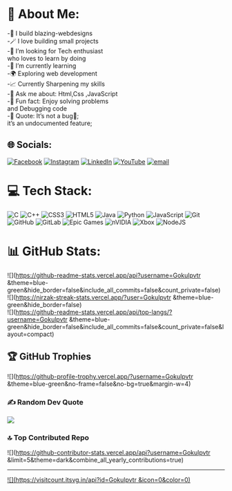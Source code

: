 # 💫 About Me:
-🔮 I build blazing-webdesigns <br>-🪄 I love building small projects<br>-🔗 I’m looking for Tech enthusiast <br>        who loves to learn by doing <br>-🌱 I’m currently learning<br>-🌍 Exploring web development <br>-📈 Currently Sharpening my skills<br>-💬 Ask me about: Html,Css ,JavaScript<br>-🧠 Fun fact: Enjoy solving problems <br>        and Debugging code<br>-🔰 Quote: It’s not a bug👾; <br>        it’s an undocumented feature;


## 🌐 Socials:
[![Facebook](https://img.shields.io/badge/Facebook-%231877F2.svg?logo=Facebook&logoColor=white)](https://facebook.com/https://www.facebook.com/profile.php?id=100052313603038) [![Instagram](https://img.shields.io/badge/Instagram-%23E4405F.svg?logo=Instagram&logoColor=white)](https://instagram.com/goku1l_) [![LinkedIn](https://img.shields.io/badge/LinkedIn-%230077B5.svg?logo=linkedin&logoColor=white)](https://linkedin.com/in/https://www.linkedin.com/in/gokul-krishnan-b14b61299) [![YouTube](https://img.shields.io/badge/YouTube-%23FF0000.svg?logo=YouTube&logoColor=white)](https://youtube.com/@https://www.youtube.com/@gokulkrishnan011) [![email](https://img.shields.io/badge/Email-D14836?logo=gmail&logoColor=white)](mailto:goldeneagle0469@gmail.com) 

# 💻 Tech Stack:
![C](https://img.shields.io/badge/c-%2300599C.svg?style=for-the-badge&logo=c&logoColor=white) ![C++](https://img.shields.io/badge/c++-%2300599C.svg?style=for-the-badge&logo=c%2B%2B&logoColor=white) ![CSS3](https://img.shields.io/badge/css3-%231572B6.svg?style=for-the-badge&logo=css3&logoColor=white) ![HTML5](https://img.shields.io/badge/html5-%23E34F26.svg?style=for-the-badge&logo=html5&logoColor=white) ![Java](https://img.shields.io/badge/java-%23ED8B00.svg?style=for-the-badge&logo=openjdk&logoColor=white) ![Python](https://img.shields.io/badge/python-3670A0?style=for-the-badge&logo=python&logoColor=ffdd54) ![JavaScript](https://img.shields.io/badge/javascript-%23323330.svg?style=for-the-badge&logo=javascript&logoColor=%23F7DF1E) ![Git](https://img.shields.io/badge/git-%23F05033.svg?style=for-the-badge&logo=git&logoColor=white) ![GitHub](https://img.shields.io/badge/github-%23121011.svg?style=for-the-badge&logo=github&logoColor=white) ![GitLab](https://img.shields.io/badge/gitlab-%23181717.svg?style=for-the-badge&logo=gitlab&logoColor=white) ![Epic Games](https://img.shields.io/badge/epicgames-%23313131.svg?style=for-the-badge&logo=epicgames&logoColor=white) ![nVIDIA](https://img.shields.io/badge/nVIDIA-%2376B900.svg?style=for-the-badge&logo=nVIDIA&logoColor=white) ![Xbox](https://img.shields.io/badge/xbox-%23107C10.svg?style=for-the-badge&logo=xbox&logoColor=white) ![NodeJS](https://img.shields.io/badge/node.js-6DA55F?style=for-the-badge&logo=node.js&logoColor=white)
# 📊 GitHub Stats:
![](https://github-readme-stats.vercel.app/api?username=Gokulpvtr &theme=blue-green&hide_border=false&include_all_commits=false&count_private=false)<br/>
![](https://nirzak-streak-stats.vercel.app/?user=Gokulpvtr &theme=blue-green&hide_border=false)<br/>
![](https://github-readme-stats.vercel.app/api/top-langs/?username=Gokulpvtr &theme=blue-green&hide_border=false&include_all_commits=false&count_private=false&layout=compact)

## 🏆 GitHub Trophies
![](https://github-profile-trophy.vercel.app/?username=Gokulpvtr &theme=blue-green&no-frame=false&no-bg=true&margin-w=4)

### ✍️ Random Dev Quote
![](https://quotes-github-readme.vercel.app/api?type=horizontal&theme=radical)

### 🔝 Top Contributed Repo
![](https://github-contributor-stats.vercel.app/api?username=Gokulpvtr &limit=5&theme=dark&combine_all_yearly_contributions=true)

---
[![](https://visitcount.itsvg.in/api?id=Gokulpvtr &icon=0&color=0)](https://visitcount.itsvg.in)

<!-- Proudly created with GPRM ( https://gprm.itsvg.in ) --> 